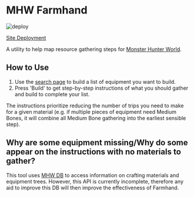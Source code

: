 # MHW Farmhand

![deploy](https://github.com/ChristopherJMiller/mhw-farmhand/workflows/deploy/badge.svg?branch=mainline)

[Site Deployment](http://chrismiller.xyz/mhw-farmhand/)

A utility to help map resource gathering steps for [Monster Hunter World](https://monsterhunterworld.wiki.fextralife.com/Monster+Hunter+World+Wiki).

## How to Use

1. Use the [search page](http://chrismiller.xyz/mhw-farmhand) to build a list of equipment you want to build.
2. Press 'Build' to get step-by-step instructions of what you should gather and build to complete your list.

The instructions prioritize reducing the number of trips you need to make for a given material (e.g. if multiple pieces of equipment need Medium Bones, it will combine all Medium Bone gathering into the earliest sensible step).

## Why are some equipment missing/Why do some appear on the instructions with no materials to gather?

This tool uses [MHW DB](https://docs.mhw-db.com/) to access information on crafting materials and equipment trees. However, this API is currently incomplete, therefore any aid to improve this DB will then improve the effectiveness of Farmhand.
